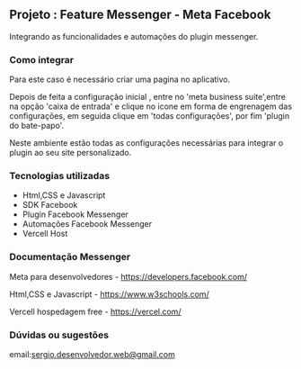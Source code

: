 ## Projeto : Feature Messenger - Meta Facebook

Integrando as funcionalidades e automações do plugin messenger.

### Como integrar 

Para este caso é necessário criar uma pagina no aplicativo.

Depois de feita a configuração inicial ,
entre no 'meta business suite',entre na opção 'caixa de entrada'
e clique no icone em forma de engrenagem das configurações,
em seguida clique em 'todas configurações',
por fim 'plugin do bate-papo'.

Neste ambiente estão todas as configurações necessárias para integrar o
plugin ao seu site personalizado.

### Tecnologias utilizadas

- Html,CSS e Javascript
- SDK Facebook
- Plugin Facebook Messenger
- Automações Facebook Messenger
- Vercell Host

### Documentação Messenger 

Meta para desenvolvedores - <https://developers.facebook.com/>

Html,CSS e Javascript - <https://www.w3schools.com/>

Vercell hospedagem free - <https://vercel.com/>

### Dúvidas ou sugestões

email:<sergio.desenvolvedor.web@gmail.com>

   
